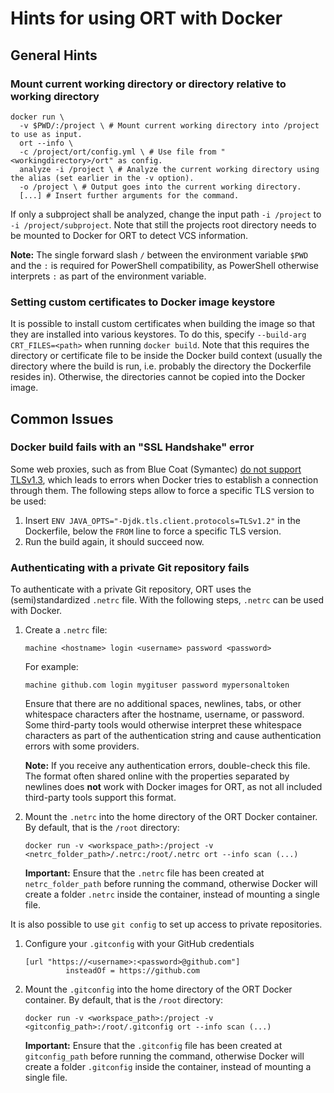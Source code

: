 # Hints for using ORT with Docker

## General Hints

### Mount current working directory or directory relative to working directory

```shell
docker run \
  -v $PWD/:/project \ # Mount current working directory into /project to use as input.
  ort --info \
  -c /project/ort/config.yml \ # Use file from "<workingdirectory>/ort" as config.
  analyze -i /project \ # Analyze the current working directory using the alias (set earlier in the -v option).
  -o /project \ # Output goes into the current working directory.
  [...] # Insert further arguments for the command.
```

If only a subproject shall be analyzed, change the input path `-i /project` to `-i /project/subproject`. Note that still
the projects root directory needs to be mounted to Docker for ORT to detect VCS information.

**Note:** The single forward slash `/` between the environment variable `$PWD` and the `:` is required for PowerShell
compatibility, as PowerShell otherwise interprets `:` as part of the environment variable.

### Setting custom certificates to Docker image keystore

It is possible to install custom certificates when building the image so that they are installed into various keystores.
To do this, specify `--build-arg CRT_FILES=<path>` when running `docker build`. Note that this requires the directory or
certificate file to be inside the Docker build context (usually the directory where the build is run, i.e. probably the
directory the Dockerfile resides in). Otherwise, the directories cannot be copied into the Docker image.

## Common Issues

### Docker build fails with an "SSL Handshake" error

Some web proxies, such as from Blue Coat (Symantec)
[do not support TLSv1.3](https://en.wikipedia.org/wiki/Transport_Layer_Security#TLS_1.3), which leads to errors when
Docker tries to establish a connection through them. The following steps allow to force a specific TLS version to be
used:

1. Insert `ENV JAVA_OPTS="-Djdk.tls.client.protocols=TLSv1.2"` in the Dockerfile, below the `FROM` line to force a
   specific TLS version.
2. Run the build again, it should succeed now.

### Authenticating with a private Git repository fails

To authenticate with a private Git repository, ORT uses the (semi)standardized `.netrc` file. With the following steps,
`.netrc` can be used with Docker.

1. Create a `.netrc` file:

   ```
   machine <hostname> login <username> password <password>
   ```

   For example:

   ```
   machine github.com login mygituser password mypersonaltoken
   ```

   Ensure that there are no additional spaces, newlines, tabs, or other whitespace characters after the hostname,
   username, or password. Some third-party tools would otherwise interpret these whitespace characters as part of the
   authentication string and cause authentication errors with some providers.

   **Note:** If you receive any authentication errors, double-check this file. The format often shared online with the
   properties separated by newlines does **not** work with Docker images for ORT, as not all included third-party tools
   support this format.

2. Mount the `.netrc` into the home directory of the ORT Docker container. By default, that is the `/root` directory:

   ```shell
   docker run -v <workspace_path>:/project -v <netrc_folder_path>/.netrc:/root/.netrc ort --info scan (...)
   ```

   **Important:** Ensure that the `.netrc` file has been created at `netrc_folder_path` before running the command,
   otherwise Docker will create a folder `.netrc` inside the container, instead of mounting a single file.

It is also possible to use `git config` to set up access to private repositories.

1. Configure your `.gitconfig` with your GitHub credentials

    ```shell
    [url "https://<username>:<password>@github.com"]
	         insteadOf = https://github.com    
    ```

2. Mount the `.gitconfig` into the home directory of the ORT Docker container. By default, that is the `/root`
   directory:

    ```shell
    docker run -v <workspace_path>:/project -v <gitconfig_path>:/root/.gitconfig ort --info scan (...)
    ```

   **Important:** Ensure that the `.gitconfig` file has been created at `gitconfig_path` before running the command,
   otherwise Docker will create a folder `.gitconfig` inside the container, instead of mounting a single file.
